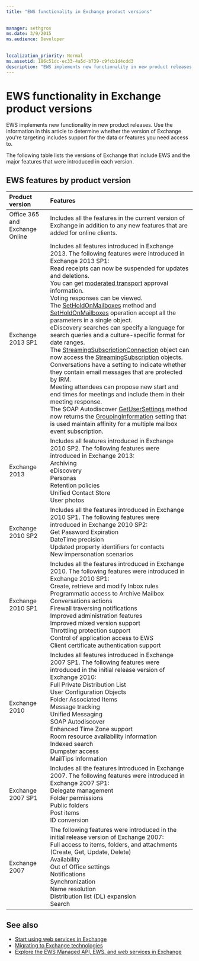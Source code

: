 ```yaml
---
title: "EWS functionality in Exchange product versions"
 
 
manager: sethgros
ms.date: 3/9/2015
ms.audience: Developer
 
 
localization_priority: Normal
ms.assetid: 186c51dc-ec33-4a5d-b739-c9fcb1d4cdd3
description: "EWS implements new functionality in new product releases. Use the information in this article to determine whether the version of Exchange you're targeting includes support for the data or features you need access to."
---
```


# EWS functionality in Exchange product versions

EWS implements new functionality in new product releases. Use the information in this article to determine whether the version of Exchange you're targeting includes support for the data or features you need access to. 
  
The following table lists the versions of Exchange that include EWS and the major features that were introduced in each version.
  
## EWS features by product version

|**Product version**|**Features**|
|:-----|:-----|
|Office 365 and Exchange Online  <br/> |Includes all the features in the current version of Exchange in addition to any new features that are added for online clients.  <br/> |
|Exchange 2013 SP1  <br/> | Includes all features introduced in Exchange 2013. The following features were introduced in Exchange 2013 SP1:  <br/>  Read receipts can now be suspended for updates and deletions.  <br/>  You can get [moderated transport](http://msdn.microsoft.com/library/43a89f71-8002-4cb0-b3c8-1c2b2597f227%28Office.15%29.aspx) approval information.  <br/>  Voting responses can be viewed.  <br/>  The [SetHoldOnMailboxes](http://msdn.microsoft.com/en-us/library/microsoft.exchange.webservices.data.exchangeservice.setholdonmailboxes%28v=exchg.80%29.aspx) method and [SetHoldOnMailboxes](http://msdn.microsoft.com/library/9015a0d8-3495-461b-aa79-797d23169585%28Office.15%29.aspx) operation accept all the parameters in a single object.  <br/>  eDiscovery searches can specify a language for search queries and a culture-specific format for date ranges.  <br/>  The [StreamingSubscriptionConnection](http://msdn.microsoft.com/en-us/library/microsoft.exchange.webservices.data.streamingsubscriptionconnection%28v=exchg.80%29.aspx) object can now access the [StreamingSubscription](http://msdn.microsoft.com/en-us/library/microsoft.exchange.webservices.data.streamingsubscription%28v=exchg.80%29.aspx) objects.  <br/>  Conversations have a setting to indicate whether they contain email messages that are protected by IRM.  <br/>  Meeting attendees can propose new start and end times for meetings and include them in their meeting response.  <br/>  The SOAP Autodiscover [GetUserSettings](http://msdn.microsoft.com/en-us/library/microsoft.exchange.webservices.autodiscover.autodiscoverservice.getusersettings%28v=exchg.80%29.aspx) method now returns the [GroupingInformation](http://msdn.microsoft.com/EN-US/library/office/dn529149%28v=exchg.150%29.aspx) setting that is used maintain affinity for a multiple mailbox event subscription.  <br/> |
|Exchange 2013  <br/> | Includes all features introduced in Exchange 2010 SP2. The following features were introduced in Exchange 2013:  <br/>  Archiving  <br/>  eDiscovery  <br/>  Personas  <br/>  Retention policies  <br/>  Unified Contact Store  <br/>  User photos  <br/> |
|Exchange 2010 SP2  <br/> | Includes all the features introduced in Exchange 2010 SP1. The following features were introduced in Exchange 2010 SP2:  <br/>  Get Password Expiration  <br/>  DateTime precision  <br/>  Updated property identifiers for contacts  <br/>  New impersonation scenarios  <br/> |
|Exchange 2010 SP1  <br/> | Includes all the features introduced in Exchange 2010. The following features were introduced in Exchange 2010 SP1:  <br/>  Create, retrieve and modify Inbox rules  <br/>  Programmatic access to Archive Mailbox  <br/>  Conversations actions  <br/>  Firewall traversing notifications  <br/>  Improved administration features  <br/>  Improved mixed version support  <br/>  Throttling protection support  <br/>  Control of application access to EWS  <br/>  Client certificate authentication support  <br/> |
|Exchange 2010  <br/> | Includes all features introduced in Exchange 2007 SP1. The following features were introduced in the initial release version of Exchange 2010:  <br/>  Full Private Distribution List  <br/>  User Configuration Objects  <br/>  Folder Associated Items  <br/>  Message tracking  <br/>  Unified Messaging  <br/>  SOAP Autodiscover  <br/>  Enhanced Time Zone support  <br/>  Room resource availability information  <br/>  Indexed search  <br/>  Dumpster access  <br/>  MailTips information  <br/> |
|Exchange 2007 SP1  <br/> | Includes all the features introduced in Exchange 2007. The following features were introduced in Exchange 2007 SP1:  <br/>  Delegate management  <br/>  Folder permissions  <br/>  Public folders  <br/>  Post items  <br/>  ID conversion  <br/> |
|Exchange 2007  <br/> | The following features were introduced in the initial release version of Exchange 2007:  <br/>  Full access to items, folders, and attachments (Create, Get, Update, Delete)  <br/>  Availability  <br/>  Out of Office settings  <br/>  Notifications  <br/>  Synchronization  <br/>  Name resolution  <br/>  Distribution list (DL) expansion  <br/>  Search  <br/> |
   
## See also

- [Start using web services in Exchange](start-using-web-services-in-exchange.md)
- [Migrating to Exchange technologies](../migrating-to-exchange-online-and-exchange-2013-technologies.md)
- [Explore the EWS Managed API, EWS, and web services in Exchange](explore-the-ews-managed-api-ews-and-web-services-in-exchange.md)  
    

